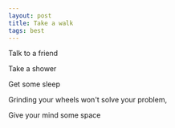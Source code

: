 ```yaml
---
layout: post
title: Take a walk 
tags: best
---
```


Talk to a friend 

Take a shower 

Get some sleep 

Grinding your wheels won't solve your problem, 

Give your mind some space 









